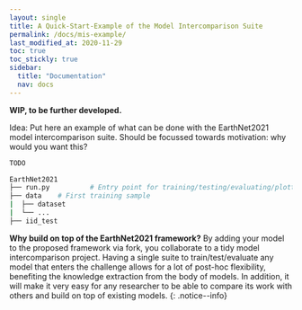 ```yaml
---
layout: single
title: A Quick-Start-Example of the Model Intercomparison Suite
permalink: /docs/mis-example/
last_modified_at: 2020-11-29
toc: true
toc_stickly: true
sidebar:
  title: "Documentation"
  nav: docs
---
```

**WIP, to be further developed.**

Idea: Put here an example of what can be done with the EarthNet2021 model intercomparison suite. Should be focussed towards motivation: why would you want this?


```bash
TODO

EarthNet2021
├── run.py			# Entry point for training/testing/evaluating/plotting
├── data 	# First training sample
|  ├── dataset
|  └── ...
├── iid_test
```

**Why build on top of the EarthNet2021 framework?** By adding your model to the proposed framework via fork, you collaborate to a tidy model intercomparison project. Having a single suite to train/test/evaluate any model that enters the challenge allows for a lot of post-hoc flexibility, benefiting the knowledge extraction from the body of models. In addition, it will make it very easy for any researcher to be able to compare its work with others and build on top of existing models.
{: .notice--info}